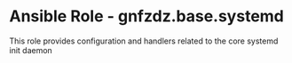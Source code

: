 # Ansible Role - gnfzdz.base.systemd

This role provides configuration and handlers related to the core systemd init daemon
